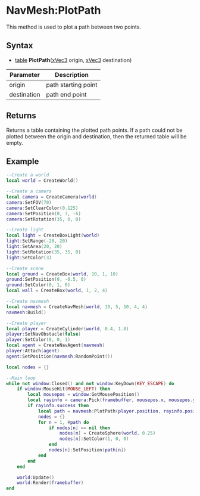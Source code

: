 # NavMesh:PlotPath

This method is used to plot a path between two points.

## Syntax

- [table](https://www.lua.org/manual/5.4/manual.html#6.6) **PlotPath**([xVec3](xVec3.md) origin, [xVec3](xVec3.md) destination)

Parameter | Description 
-|-
origin | path starting point
destination | path end point

## Returns

Returns a table containing the plotted path points. If a path could not be plotted between the origin and destination, then the returned table will be empty.

## Example

```lua
--Create a world
local world = CreateWorld()

--Create a camera
local camera = CreateCamera(world)
camera:SetFOV(70)
camera:SetClearColor(0.125)
camera:SetPosition(0, 3, -6)
camera:SetRotation(35, 0, 0)

--Create light
local light = CreateBoxLight(world)
light:SetRange(-20, 20)
light:SetArea(20, 20)
light:SetRotation(35, 35, 0)
light:SetColor(3)

--Create scene
local ground = CreateBox(world, 10, 1, 10)
ground:SetPosition(0, -0.5, 0)
ground:SetColor(0, 1, 0)
local wall = CreateBox(world, 1, 2, 4)

--Create navmesh
local navmesh = CreateNavMesh(world, 10, 5, 10, 4, 4)
navmesh:Build()

--Create player
local player = CreateCylinder(world, 0.4, 1.8)
player:SetNavObstacle(false)
player:SetColor(0, 0, 1)
local agent = CreateNavAgent(navmesh)
player:Attach(agent)
agent:SetPosition(navmesh:RandomPoint())

local nodes = {}

--Main loop
while not window:Closed() and not window:KeyDown(KEY_ESCAPE) do
    if window:MouseHit(MOUSE_LEFT) then
        local mousepos = window:GetMousePosition()
        local rayinfo = camera:Pick(framebuffer, mousepos.x, mousepos.y)
        if rayinfo.success then
            local path = navmesh:PlotPath(player.position, rayinfo.position)
            nodes = {}
            for n = 1, #path do
                if nodes[n] == nil then
                    nodes[n] = CreateSphere(world, 0.25)
                    nodes[n]:SetColor(1, 0, 0)
                end
                nodes[n]:SetPosition(path[n])
            end
        end
    end

    world:Update()
    world:Render(framebuffer)
end
```
